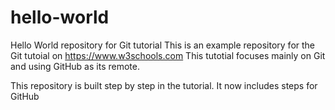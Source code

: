 # hello-world
Hello World repository for Git tutorial
This is an example repository for the Git tutoial on https://www.w3schools.com
This tutotial focuses mainly on Git and using GitHub as its remote.

This repository is built step by step in the tutorial.
It now includes steps for GitHub
